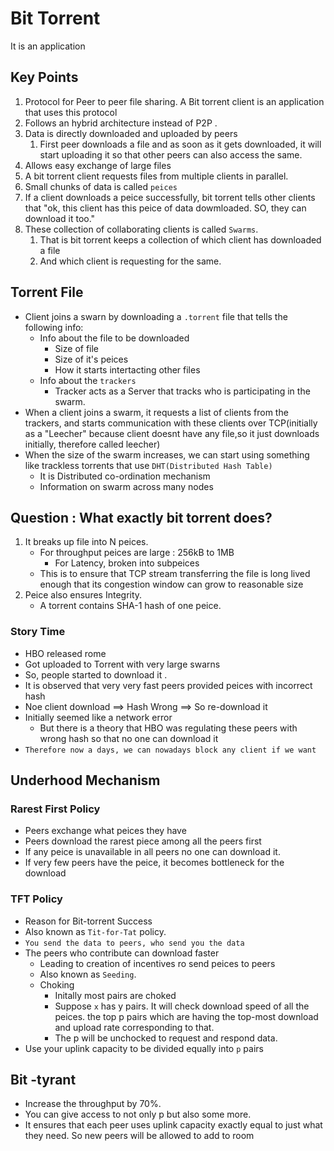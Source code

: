 # Bit Torrent

It is an application

## Key Points

1) Protocol for Peer to peer file sharing. A Bit torrent client is an application that uses this protocol
2) Follows an hybrid architecture instead of P2P .
3) Data is directly downloaded and uploaded by peers
   1) First peer downloads a file and as soon as it gets downloaded, it will start uploading it so that other peers can also access the same.
4) Allows easy exchange of large files
5) A bit torrent client requests files from multiple clients in parallel.
6) Small chunks of data is called `peices`
7) If a client downloads a peice successfully, bit torrent tells other clients that "ok, this client has this peice of data dowmloaded. SO, they can download it too."
8) These collection of collaborating clients is called `Swarms`.
   1) That is bit torrent keeps a collection of which client has downloaded a file
   2) And which client is requesting for the same.

## Torrent File

- Client joins a swarn by downloading a `.torrent` file that tells the following info:
  - Info about the file to be downloaded
    - Size of file
    - Size of it's peices
    - How it starts intertacting other files
  - Info about the `trackers`
    - Tracker acts as a Server that tracks who is participating in the swarm.
- When a client joins a swarm, it requests a list of clients from the trackers, and starts communication with these clients over TCP(initially as a "Leecher" because client doesnt have any file,so it just downloads initially, therefore called leecher)
- When the size of the swarm increases, we can start using something like trackless torrents that use `DHT(Distributed Hash Table)`
  - It is Distributed co-ordination mechanism
  - Information on swarm across many nodes

## Question : What exactly bit torrent does?

1) It breaks up file into N peices.
   - For throughput peices are large : 256kB to 1MB
     - For Latency, broken into subpeices
   - This is to ensure that TCP stream transferring the file is long lived enough that its congestion window can grow to reasonable size
2) Peice also ensures Integrity.
   - A torrent contains SHA-1 hash of one peice.
  
### Story Time

- HBO released rome
- Got uploaded to Torrent with very large swarns
- So, people started to download it .
- It is observed that very very fast peers provided peices with incorrect hash
- Noe client download ==> Hash Wrong ==> So re-download it
- Initially seemed like a network error
  - But there is a theory that HBO was regulating these peers with wrong hash so that no one can download it
- `Therefore now a days, we can nowadays block any client if we want`

## Underhood Mechanism

### Rarest First Policy

- Peers exchange what peices they have
- Peers download the rarest piece  among all the peers first
- If any peice is unavailable in all peers no one can download it.
- If very few peers have the peice, it becomes bottleneck for the download

### TFT Policy

- Reason for Bit-torrent Success
- Also known as `Tit-for-Tat` policy.
- `You send the data to peers, who send you the data`
- The peers who contribute can download faster
  - Leading to creation of incentives ro send peices to peers
  - Also known as `Seeding`.
  - Choking
    - Initally most pairs are choked
    - Suppose `x` has y pairs. It will check download speed of all the peices. the top p pairs which are having the top-most download and upload rate corresponding to that.
    - The p will be unchocked to request and respond data.
- Use your uplink capacity to be divided equally into  `p` pairs
  
## Bit -tyrant

- Increase the throughput by 70%.
- You can give access to not only p but also some more.
- It ensures that each peer uses uplink capacity exactly equal to just what they need. So new peers will be allowed to add to room 
